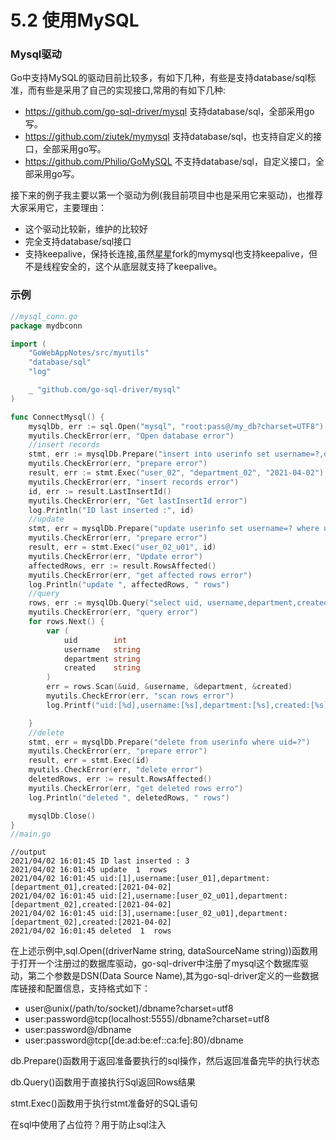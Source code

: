 # 5.2 使用MySQL

### Mysql驱动

Go中支持MySQL的驱动目前比较多，有如下几种，有些是支持database/sql标准，而有些是采用了自己的实现接口,常用的有如下几种:

- https://github.com/go-sql-driver/mysql  支持database/sql，全部采用go写。
- https://github.com/ziutek/mymysql   支持database/sql，也支持自定义的接口，全部采用go写。
- https://github.com/Philio/GoMySQL 不支持database/sql，自定义接口，全部采用go写。

接下来的例子我主要以第一个驱动为例(我目前项目中也是采用它来驱动)，也推荐大家采用它，主要理由：

- 这个驱动比较新，维护的比较好
- 完全支持database/sql接口
- 支持keepalive，保持长连接,虽然[星星](http://www.mikespook.com)fork的mymysql也支持keepalive，但不是线程安全的，这个从底层就支持了keepalive。

### 示例

```go
//mysql_conn.go
package mydbconn

import (
	"GoWebAppNotes/src/myutils"
	"database/sql"
	"log"

	_ "github.com/go-sql-driver/mysql"
)

func ConnectMysql() {
	mysqlDb, err := sql.Open("mysql", "root:pass@/my_db?charset=UTF8")
	myutils.CheckError(err, "Open database error")
	//insert records
	stmt, err := mysqlDb.Prepare("insert into userinfo set username=?,department=?,created=?")
	myutils.CheckError(err, "prepare error")
	result, err := stmt.Exec("user_02", "department_02", "2021-04-02")
	myutils.CheckError(err, "insert records error")
	id, err := result.LastInsertId()
	myutils.CheckError(err, "Get lastInsertId error")
	log.Println("ID last inserted :", id)
	//update
	stmt, err = mysqlDb.Prepare("update userinfo set username=? where uid=?")
	myutils.CheckError(err, "prepare error")
	result, err = stmt.Exec("user_02_u01", id)
	myutils.CheckError(err, "Update error")
	affectedRows, err := result.RowsAffected()
	myutils.CheckError(err, "get affected rows error")
	log.Println("update ", affectedRows, " rows")
	//query
	rows, err := mysqlDb.Query("select uid, username,department,created from userinfo")
	myutils.CheckError(err, "query error")
	for rows.Next() {
		var (
			uid        int
			username   string
			department string
			created    string
		)
		err = rows.Scan(&uid, &username, &department, &created)
		myutils.CheckError(err, "scan rows error")
		log.Printf("uid:[%d],username:[%s],department:[%s],created:[%s]\n", uid, username, department, created)

	}
	//delete
	stmt, err = mysqlDb.Prepare("delete from userinfo where uid=?")
	myutils.CheckError(err, "prepare error")
	result, err = stmt.Exec(id)
	myutils.CheckError(err, "delete error")
	deletedRows, err := result.RowsAffected()
	myutils.CheckError(err, "get deleted rows erro")
	log.Println("deleted ", deletedRows, " rows")

	mysqlDb.Close()
}
//main.go

```

```shell
//output
2021/04/02 16:01:45 ID last inserted : 3
2021/04/02 16:01:45 update  1  rows
2021/04/02 16:01:45 uid:[1],username:[user_01],department:[department_01],created:[2021-04-02]
2021/04/02 16:01:45 uid:[2],username:[user_02_u01],department:[department_02],created:[2021-04-02]
2021/04/02 16:01:45 uid:[3],username:[user_02_u01],department:[department_02],created:[2021-04-02]
2021/04/02 16:01:45 deleted  1  rows
```

在上述示例中,sql.Open((driverName string, dataSourceName string))函数用于打开一个注册过的数据库驱动，go-sql-driver中注册了mysql这个数据库驱动，第二个参数是DSN(Data Source Name),其为go-sql-driver定义的一些数据库链接和配置信息，支持格式如下：

* user@unix(/path/to/socket)/dbname?charset=utf8
* user:password@tcp(localhost:5555)/dbname?charset=utf8
* user:password@/dbname
* user:password@tcp([de:ad:be:ef::ca:fe]:80)/dbname

db.Prepare()函数用于返回准备要执行的sql操作，然后返回准备完毕的执行状态

db.Query()函数用于直接执行Sql返回Rows结果

stmt.Exec()函数用于执行stmt准备好的SQL语句

在sql中使用了占位符？用于防止sql注入
